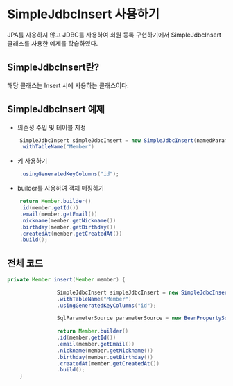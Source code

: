 # SimpleJdbcInsert 사용하기
JPA를 사용하지 않고 JDBC를 사용하여 회원 등록 구현하기에서 SimpleJdbcInsert 클래스를 사용한 예제를 학습하였다.

## SimpleJdbcInsert란?

해당 클래스는 Insert 시에 사용하는 클래스이다.

## SimpleJdbcInsert 예제

+ 의존성 주입 및 테이블 지정

```java
	SimpleJdbcInsert simpleJdbcInsert = new SimpleJdbcInsert(namedParameterJdbcTemplate.getJdbcTemplate())
    .withTableName("Member")
```

+ 키 사용하기

```java
    .usingGeneratedKeyColumns("id");
```


+ builder를 사용하여 객체 매핑하기

```java
	return Member.builder()
    .id(member.getId())
    .email(member.getEmail())
    .nickname(member.getNickname())
    .birthday(member.getBirthday())
    .createdAt(member.getCreatedAt())
    .build();
```

## 전체 코드

```java
private Member insert(Member member) {
        
				SimpleJdbcInsert simpleJdbcInsert = new SimpleJdbcInsert(namedParameterJdbcTemplate.getJdbcTemplate())
                .withTableName("Member")
                .usingGeneratedKeyColumns("id");
        
				SqlParameterSource parameterSource = new BeanPropertySqlParameterSource(member);
        
				return Member.builder()
                .id(member.getId())
                .email(member.getEmail())
                .nickname(member.getNickname())
                .birthday(member.getBirthday())
                .createdAt(member.getCreatedAt())
                .build();
    }
```